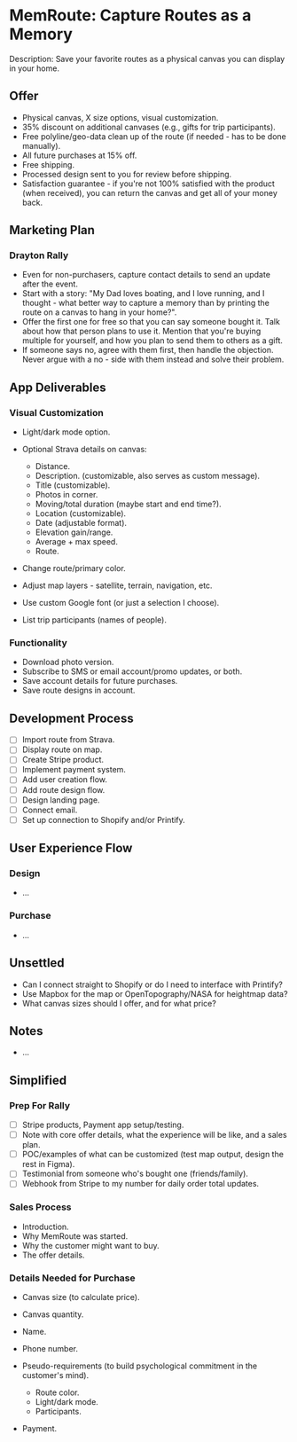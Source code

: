 # MemRoute: Capture Routes as a Memory

Description: Save your favorite routes as a physical canvas you can display in your home.

## Offer

-   Physical canvas, X size options, visual customization.
-   35% discount on additional canvases (e.g., gifts for trip participants).
-   Free polyline/geo-data clean up of the route (if needed - has to be done manually).
-   All future purchases at 15% off.
-   Free shipping.
-   Processed design sent to you for review before shipping.
-   Satisfaction guarantee - if you're not 100% satisfied with the product (when received), you can return the canvas and get all of your money back.

## Marketing Plan

### Drayton Rally

-   Even for non-purchasers, capture contact details to send an update after the event.
-   Start with a story: "My Dad loves boating, and I love running, and I thought - what better way to capture a memory than by printing the route on a canvas to hang in your home?".
-   Offer the first one for free so that you can say someone bought it. Talk about how that person plans to use it. Mention that you're buying multiple for yourself, and how you plan to send them to others as a gift.
-   If someone says no, agree with them first, then handle the objection. Never argue with a no - side with them instead and solve their problem.

## App Deliverables

### Visual Customization

-   Light/dark mode option.
-   Optional Strava details on canvas:

    -   Distance.
    -   Description. (customizable, also serves as custom message).
    -   Title (customizable).
    -   Photos in corner.
    -   Moving/total duration (maybe start and end time?).
    -   Location (customizable).
    -   Date (adjustable format).
    -   Elevation gain/range.
    -   Average + max speed.
    -   Route.

-   Change route/primary color.
-   Adjust map layers - satellite, terrain, navigation, etc.
-   Use custom Google font (or just a selection I choose).
-   List trip participants (names of people).

### Functionality

-   Download photo version.
-   Subscribe to SMS or email account/promo updates, or both.
-   Save account details for future purchases.
-   Save route designs in account.

## Development Process

-   [ ] Import route from Strava.
-   [ ] Display route on map.
-   [ ] Create Stripe product.
-   [ ] Implement payment system.
-   [ ] Add user creation flow.
-   [ ] Add route design flow.
-   [ ] Design landing page.
-   [ ] Connect email.
-   [ ] Set up connection to Shopify and/or Printify.

## User Experience Flow

### Design

-   ...

### Purchase

-   ...

## Unsettled

-   Can I connect straight to Shopify or do I need to interface with Printify?
-   Use Mapbox for the map or OpenTopography/NASA for heightmap data?
-   What canvas sizes should I offer, and for what price?

## Notes

-   ...

## Simplified

### Prep For Rally

-   [ ] Stripe products, Payment app setup/testing.
-   [ ] Note with core offer details, what the experience will be like, and a sales plan.
-   [ ] POC/examples of what can be customized (test map output, design the rest in Figma).
-   [ ] Testimonial from someone who's bought one (friends/family).
-   [ ] Webhook from Stripe to my number for daily order total updates.

### Sales Process

-   Introduction.
-   Why MemRoute was started.
-   Why the customer might want to buy.
-   The offer details.

### Details Needed for Purchase

-   Canvas size (to calculate price).
-   Canvas quantity.
-   Name.
-   Phone number.
-   Pseudo-requirements (to build psychological commitment in the customer's mind).

    -   Route color.
    -   Light/dark mode.
    -   Participants.

-   Payment.
